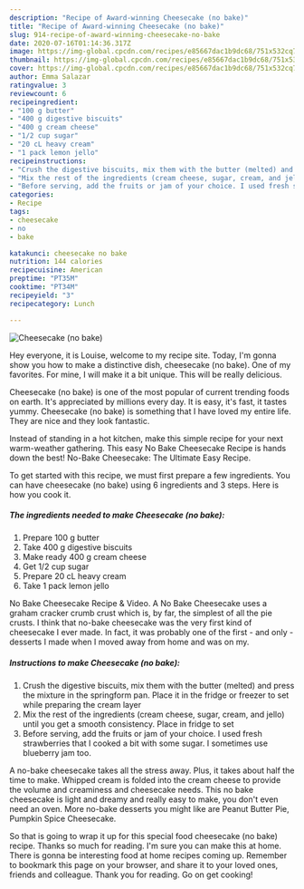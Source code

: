 ```yaml
---
description: "Recipe of Award-winning Cheesecake (no bake)"
title: "Recipe of Award-winning Cheesecake (no bake)"
slug: 914-recipe-of-award-winning-cheesecake-no-bake
date: 2020-07-16T01:14:36.317Z
image: https://img-global.cpcdn.com/recipes/e85667dac1b9dc68/751x532cq70/cheesecake-no-bake-recipe-main-photo.jpg
thumbnail: https://img-global.cpcdn.com/recipes/e85667dac1b9dc68/751x532cq70/cheesecake-no-bake-recipe-main-photo.jpg
cover: https://img-global.cpcdn.com/recipes/e85667dac1b9dc68/751x532cq70/cheesecake-no-bake-recipe-main-photo.jpg
author: Emma Salazar
ratingvalue: 3
reviewcount: 6
recipeingredient:
- "100 g butter"
- "400 g digestive biscuits"
- "400 g cream cheese"
- "1/2 cup sugar"
- "20 cL heavy cream"
- "1 pack lemon jello"
recipeinstructions:
- "Crush the digestive biscuits, mix them with the butter (melted) and press the mixture in the springform pan. Place it in the fridge or freezer to set while preparing the cream layer"
- "Mix the rest of the ingredients (cream cheese, sugar, cream, and jello) until you get a smooth consistency. Place in fridge to set"
- "Before serving, add the fruits or jam of your choice. I used fresh strawberries that I cooked a bit with some sugar. I sometimes use blueberry jam too."
categories:
- Recipe
tags:
- cheesecake
- no
- bake

katakunci: cheesecake no bake 
nutrition: 144 calories
recipecuisine: American
preptime: "PT35M"
cooktime: "PT34M"
recipeyield: "3"
recipecategory: Lunch

---
```



![Cheesecake (no bake)](https://img-global.cpcdn.com/recipes/e85667dac1b9dc68/751x532cq70/cheesecake-no-bake-recipe-main-photo.jpg)

Hey everyone, it is Louise, welcome to my recipe site. Today, I'm gonna show you how to make a distinctive dish, cheesecake (no bake). One of my favorites. For mine, I will make it a bit unique. This will be really delicious.

Cheesecake (no bake) is one of the most popular of current trending foods on earth. It's appreciated by millions every day. It is easy, it's fast, it tastes yummy. Cheesecake (no bake) is something that I have loved my entire life. They are nice and they look fantastic.

Instead of standing in a hot kitchen, make this simple recipe for your next warm-weather gathering. This easy No Bake Cheesecake Recipe is hands down the best! No-Bake Cheesecake: The Ultimate Easy Recipe.


To get started with this recipe, we must first prepare a few ingredients. You can have cheesecake (no bake) using 6 ingredients and 3 steps. Here is how you cook it.

<!--inarticleads1-->

##### The ingredients needed to make Cheesecake (no bake):

1. Prepare 100 g butter
1. Take 400 g digestive biscuits
1. Make ready 400 g cream cheese
1. Get 1/2 cup sugar
1. Prepare 20 cL heavy cream
1. Take 1 pack lemon jello


No Bake Cheesecake Recipe &amp; Video. A No Bake Cheesecake uses a graham cracker crumb crust which is, by far, the simplest of all the pie crusts. I think that no-bake cheesecake was the very first kind of cheesecake I ever made. In fact, it was probably one of the first - and only - desserts I made when I moved away from home and was on my. 

<!--inarticleads2-->

##### Instructions to make Cheesecake (no bake):

1. Crush the digestive biscuits, mix them with the butter (melted) and press the mixture in the springform pan. Place it in the fridge or freezer to set while preparing the cream layer
1. Mix the rest of the ingredients (cream cheese, sugar, cream, and jello) until you get a smooth consistency. Place in fridge to set
1. Before serving, add the fruits or jam of your choice. I used fresh strawberries that I cooked a bit with some sugar. I sometimes use blueberry jam too.


A no-bake cheesecake takes all the stress away. Plus, it takes about half the time to make. Whipped cream is folded into the cream cheese to provide the volume and creaminess and cheesecake needs. This no bake cheesecake is light and dreamy and really easy to make, you don&#39;t even need an oven. More no-bake desserts you might like are Peanut Butter Pie, Pumpkin Spice Cheesecake. 

So that is going to wrap it up for this special food cheesecake (no bake) recipe. Thanks so much for reading. I'm sure you can make this at home. There is gonna be interesting food at home recipes coming up. Remember to bookmark this page on your browser, and share it to your loved ones, friends and colleague. Thank you for reading. Go on get cooking!
